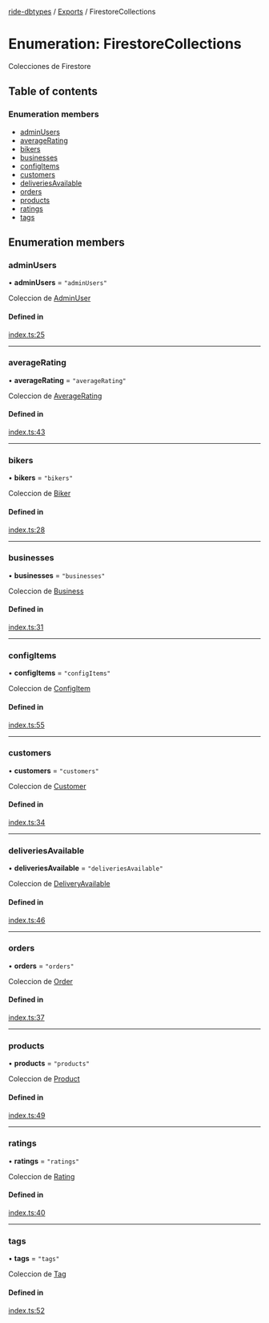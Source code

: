 [ride-dbtypes](../README.md) / [Exports](../modules.md) / FirestoreCollections

# Enumeration: FirestoreCollections

Colecciones de Firestore

## Table of contents

### Enumeration members

- [adminUsers](FirestoreCollections.md#adminusers)
- [averageRating](FirestoreCollections.md#averagerating)
- [bikers](FirestoreCollections.md#bikers)
- [businesses](FirestoreCollections.md#businesses)
- [configItems](FirestoreCollections.md#configitems)
- [customers](FirestoreCollections.md#customers)
- [deliveriesAvailable](FirestoreCollections.md#deliveriesavailable)
- [orders](FirestoreCollections.md#orders)
- [products](FirestoreCollections.md#products)
- [ratings](FirestoreCollections.md#ratings)
- [tags](FirestoreCollections.md#tags)

## Enumeration members

### adminUsers

• **adminUsers** = `"adminUsers"`

Coleccion de [AdminUser](../interfaces/AdminUser.md)

#### Defined in

[index.ts:25](https://github.com/gatitolabs/ride-dbtypes/blob/0b20e32/index.ts#L25)

___

### averageRating

• **averageRating** = `"averageRating"`

Coleccion de [AverageRating](../interfaces/AverageRating.md)

#### Defined in

[index.ts:43](https://github.com/gatitolabs/ride-dbtypes/blob/0b20e32/index.ts#L43)

___

### bikers

• **bikers** = `"bikers"`

Coleccion de [Biker](../interfaces/Biker.md)

#### Defined in

[index.ts:28](https://github.com/gatitolabs/ride-dbtypes/blob/0b20e32/index.ts#L28)

___

### businesses

• **businesses** = `"businesses"`

Coleccion de [Business](../interfaces/Business.md)

#### Defined in

[index.ts:31](https://github.com/gatitolabs/ride-dbtypes/blob/0b20e32/index.ts#L31)

___

### configItems

• **configItems** = `"configItems"`

Coleccion de [ConfigItem](../interfaces/ConfigItem.md)

#### Defined in

[index.ts:55](https://github.com/gatitolabs/ride-dbtypes/blob/0b20e32/index.ts#L55)

___

### customers

• **customers** = `"customers"`

Coleccion de [Customer](../interfaces/Customer.md)

#### Defined in

[index.ts:34](https://github.com/gatitolabs/ride-dbtypes/blob/0b20e32/index.ts#L34)

___

### deliveriesAvailable

• **deliveriesAvailable** = `"deliveriesAvailable"`

Coleccion de [DeliveryAvailable](../interfaces/DeliveryAvailable.md)

#### Defined in

[index.ts:46](https://github.com/gatitolabs/ride-dbtypes/blob/0b20e32/index.ts#L46)

___

### orders

• **orders** = `"orders"`

Coleccion de [Order](../interfaces/Order.md)

#### Defined in

[index.ts:37](https://github.com/gatitolabs/ride-dbtypes/blob/0b20e32/index.ts#L37)

___

### products

• **products** = `"products"`

Coleccion de [Product](../interfaces/Product.md)

#### Defined in

[index.ts:49](https://github.com/gatitolabs/ride-dbtypes/blob/0b20e32/index.ts#L49)

___

### ratings

• **ratings** = `"ratings"`

Coleccion de [Rating](../interfaces/Rating.md)

#### Defined in

[index.ts:40](https://github.com/gatitolabs/ride-dbtypes/blob/0b20e32/index.ts#L40)

___

### tags

• **tags** = `"tags"`

Coleccion de [Tag](../interfaces/Tag.md)

#### Defined in

[index.ts:52](https://github.com/gatitolabs/ride-dbtypes/blob/0b20e32/index.ts#L52)
